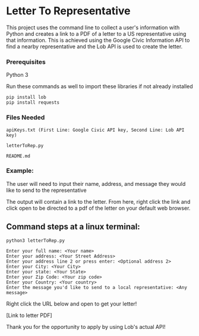 # Letter To Representative

This project uses the command line to collect a user's information with Python and creates a link to a PDF of a letter to a US representative using that information. This is achieved using the Google Civic Information API to find a nearby representative and the Lob API is used to create the letter. 

### Prerequisites

Python 3

Run these commands as well to import these libraries if not already installed

```
pip install lob
pip install requests
```

### Files Needed

```
apiKeys.txt (First Line: Google Civic API key, Second Line: Lob API key)

letterToRep.py

README.md
```

### Example: 

The user will need to input their name, address, and message they would like to send to the representative

The output will contain a link to the letter. From here, right click the link and click open to be directed to a pdf of the letter on your default web browser.

## Command steps at a linux terminal:

```
python3 letterToRep.py

Enter your full name: <Your name>
Enter your address: <Your Street Address>
Enter your address line 2 or press enter: <Optional address 2>
Enter your City: <Your City>
Enter your state: <Your State> 
Enter your Zip Code: <Your zip code>
Enter your Country: <Your country> 
Enter the message you'd like to send to a local representative: <Any message>
``` 
Right click the URL below and open to get your letter!

[Link to letter PDF]

Thank you for the opportunity to apply by using Lob's actual API! 
